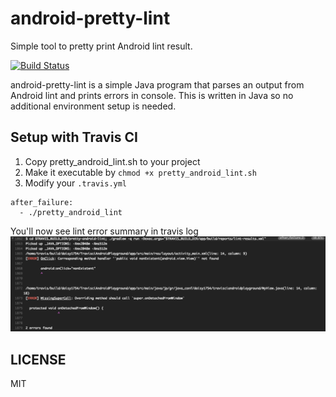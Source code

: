 # android-pretty-lint
Simple tool to pretty print Android lint result.

[![Build Status](https://travis-ci.org/daisy1754/pretty-android-lint.svg?branch=master)](https://travis-ci.org/daisy1754/pretty-android-lint)

android-pretty-lint is a simple Java program that parses an output from Android lint and prints
errors in console. This is written in Java so no additional environment setup is needed.

## Setup with Travis CI

1. Copy pretty_android_lint.sh to your project
2. Make it executable by 
`chmod +x pretty_android_lint.sh`
3. Modify your `.travis.yml`

```
after_failure:
  - ./pretty_android_lint 
```

You'll now see lint error summary in travis log
![TravisOutput](screenshots/travisci_20170913.png)

## LICENSE
MIT
